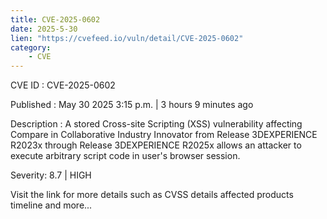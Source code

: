 ```yaml
---
title: CVE-2025-0602
date: 2025-5-30
lien: "https://cvefeed.io/vuln/detail/CVE-2025-0602"
category:
    - CVE
---
```


CVE ID : CVE-2025-0602

Published :  May 30
2025
3:15 p.m. | 3 hours
9 minutes ago

Description : A stored Cross-site Scripting (XSS) vulnerability affecting Compare in Collaborative Industry Innovator from Release 3DEXPERIENCE R2023x through Release 3DEXPERIENCE R2025x allows an attacker to execute arbitrary script code in user's browser session.

Severity: 8.7 | HIGH

Visit the link for more details
such as CVSS details
affected products
timeline
and more...
